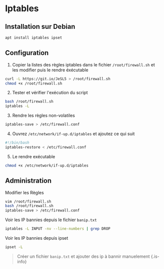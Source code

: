 # Iptables

## Installation sur Debian
```bash
apt install iptables ipset
```

## Configuration
1. Copier la listes des règles iptables dans le fichier `/root/firewall.sh` et les modifier puis le rendre éxécutable
```bash
curl -L https://git.io/JeSL5 > /root/firewall.sh
chmod +x /root/firewall.sh
```
2. Tester et vérifier l'exécution du script
```bash
bash /root/firewall.sh
iptables -L
```

3. Rendre les règles non-volatiles
```bash
iptables-save > /etc/firewall.conf
```

4. Ouvrez `/etc/network/if-up.d/iptables` et ajoutez ce qui suit
```bash
#!/bin/bash
iptables-restore < /etc/firewall.conf
```

5. Le rendre exécutable
```bash
chmod +x /etc/network/if-up.d/iptables
```

## Administration
Modifier les Règles
```bash
vim /root/firewall.sh
bash /root/firewall.sh
iptables-save > /etc/firewall.conf
```

Voir les IP bannies depuis le fichier `banip.txt`
```bash
iptables -L INPUT -nv --line-numbers | grep DROP
```

Voir les IP bannies depuis ipset
```bash
ipset -L
```

> Créer un fichier `banip.txt` et ajouter des ip à bannir manuelement
{.is-info}
